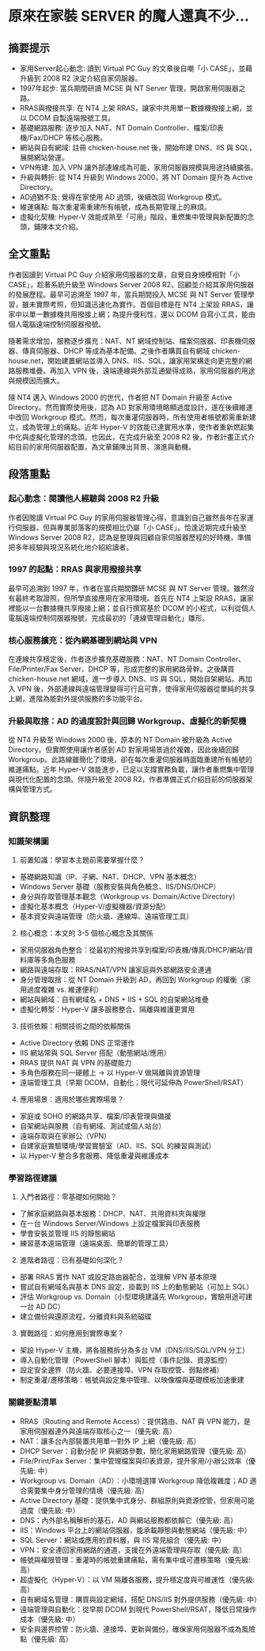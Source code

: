# 原來在家裝 SERVER 的魔人還真不少...

## 摘要提示
- 家用Server起心動念: 讀到 Virtual PC Guy 的文章後自嘲「小 CASE」，並藉升級到 2008 R2 決定介紹自家伺服器。
- 1997年起步: 當兵期間研讀 MCSE 與 NT Server 管理，開啟家用伺服器之路。
- RRAS與撥接共享: 在 NT4 上架 RRAS，讓家中共用單一數據機撥接上網，並以 DCOM 自製遠端撥號工具。
- 基礎網路服務: 逐步加入 NAT、NT Domain Controller、檔案/印表機/Fax/DHCP 等核心服務。
- 網站與自有網域: 註冊 chicken-house.net 後，開始布建 DNS、IIS 與 SQL，展開網站營運。
- VPN佈建: 加入 VPN 讓外部連線成為可能，家用伺服器規模與用途持續擴張。
- 升級與轉折: 從 NT4 升級到 Windows 2000，將 NT Domain 提升為 Active Directory。
- AD過猶不及: 覺得在家使用 AD 過頭，後續改回 Workgroup 模式。
- 維運痛點: 每次重灌需重建所有帳號，成為長期管理上的麻煩。
- 虛擬化契機: Hyper-V 效能成熟至「可用」階段，重燃集中管理與新配置的念頭，鋪陳本文介紹。

## 全文重點
作者因讀到 Virtual PC Guy 介紹家用伺服器的文章，自覺自身規模相對「小 CASE」，趁著系統升級至 Windows Server 2008 R2，回顧並介紹其家用伺服器的發展歷程。最早可追溯至 1997 年，當兵期間投入 MCSE 與 NT Server 管理學習，雖未實際考照，但知識迅速化為實作。首個目標是在 NT4 上架設 RRAS，讓家中以單一數據機共用撥接上網；為提升便利性，還以 DCOM 自寫小工具，能由個人電腦遠端控制伺服器撥號。

隨著需求增加，服務逐步擴充：NAT、NT 網域控制站、檔案伺服器、印表機伺服器、傳真伺服器、DHCP 等成為基本配備。之後作者購買自有網域 chicken-house.net，開始建置網站並導入 DNS、IIS、SQL，讓家用架構走向更完整的網路服務堆疊。再加入 VPN 後，遠端連線與外部互通變得成熟，家用伺服器的用途與規模因而擴大。

隨 NT4 邁入 Windows 2000 的世代，作者把 NT Domain 升級至 Active Directory。然而實際使用後，認為 AD 對家用環境略顯過度設計，遂在後續維運中改回 Workgroup 模式。然而，每次重灌伺服器時，所有使用者帳號都需重新建立，成為管理上的痛點。近年 Hyper-V 的效能已達實用水準，使作者重新燃起集中化與虛擬化管理的念頭。也因此，在完成升級至 2008 R2 後，作者計畫正式介紹目前的家用伺服器配置，為文章鋪陳出背景、演進與動機。

## 段落重點
### 起心動念：閱讀他人經驗與 2008 R2 升級
作者因閱讀 Virtual PC Guy 的家用伺服器管理心得，意識到自己雖然長年在家運行伺服器，但與專業部落客的規模相比仍屬「小 CASE」。恰逢近期完成升級至 Windows Server 2008 R2，認為是整理與回顧自家伺服器歷程的好時機，準備把多年經驗與現況系統化地介紹給讀者。

### 1997 的起點：RRAS 與家用撥接共享
最早可追溯到 1997 年，作者在當兵期間鑽研 MCSE 與 NT Server 管理。雖然沒有最終考取證照，但所學直接應用在家用環境。首先在 NT4 上架設 RRAS，讓家裡能以一台數據機共享撥接上網；並自行撰寫基於 DCOM 的小程式，以利從個人電腦遠端控制伺服器撥號，完成最初的「連線管理自動化」雛形。

### 核心服務擴充：從內網基礎到網站與 VPN
在連線共享穩定後，作者逐步擴充基礎服務：NAT、NT Domain Controller、File/Printer/Fax Server、DHCP 等，形成完整的家用網路骨幹。之後購買 chicken-house.net 網域，進一步導入 DNS、IIS 與 SQL，開始自架網站。再加入 VPN 後，外部連線與遠端管理變得可行且可靠，使得家用伺服器從單純的共享上網，進階為能對外提供服務的多功能平台。

### 升級與取捨：AD 的過度設計與回歸 Workgroup、虛擬化的新契機
從 NT4 升級至 Windows 2000 後，原本的 NT Domain 被升級為 Active Directory。但實際使用讓作者感到 AD 對家用場景過於複雜，因此後續回歸 Workgroup。此路線雖簡化了環境，卻在每次重灌伺服器時面臨重建所有帳號的維運痛點。近年 Hyper-V 效能進步，已足以支撐實務負載，讓作者重燃集中管理與現代化配置的念頭。伴隨升級至 2008 R2，作者準備正式介紹目前的伺服器架構與管理方式。

## 資訊整理

### 知識架構圖
1. 前置知識：學習本主題前需要掌握什麼？
- 基礎網路知識（IP、子網、NAT、DHCP、VPN 基本概念）
- Windows Server 基礎（服務安裝與角色概念、IIS/DNS/DHCP）
- 身分與存取管理基本觀念（Workgroup vs. Domain/Active Directory）
- 虛擬化基本概念（Hyper-V/虛擬機器/資源分配）
- 基本資安與遠端管理（防火牆、連線埠、遠端管理工具）

2. 核心概念：本文的 3-5 個核心概念及其關係
- 家用伺服器角色整合：從最初的撥接共享到檔案/印表機/傳真/DHCP/網站/資料庫等多角色服務
- 網路與遠端存取：RRAS/NAT/VPN 讓家庭與外部網路安全連通
- 身分管理取捨：從 NT Domain 升級到 AD，再回到 Workgroup 的權衡（家用過度複雜 vs. 維運便利）
- 網站與網域：自有網域名 + DNS + IIS + SQL 的自架網站堆疊
- 虛擬化轉型：Hyper-V 讓多服務整合、隔離與維護更實用

3. 技術依賴：相關技術之間的依賴關係
- Active Directory 依賴 DNS 正常運作
- IIS 網站常與 SQL Server 搭配（動態網站/應用）
- RRAS 提供 NAT 與 VPN 的基礎能力
- 多角色服務在同一硬體上 → 以 Hyper-V 做隔離與資源管理
- 遠端管理工具（早期 DCOM，自動化；現代可延伸為 PowerShell/RSAT）

4. 應用場景：適用於哪些實際場景？
- 家庭或 SOHO 的網路共享、檔案/印表管理與備援
- 自架網站與服務（自有網域、測試或個人站台）
- 遠端存取與在家辦公（VPN）
- 自建家庭實驗環境/學習實驗室（AD、IIS、SQL 的練習與測試）
- 以 Hyper-V 整合多套服務、降低重灌與維護成本

### 學習路徑建議
1. 入門者路徑：零基礎如何開始？
- 了解家庭網路與基本服務：DHCP、NAT、共用資料夾與權限
- 在一台 Windows Server/Windows 上設定檔案與印表服務
- 學會安裝並管理 IIS 的靜態網站
- 練習基本遠端管理（遠端桌面、簡單的管理工具）

2. 進階者路徑：已有基礎如何深化？
- 部署 RRAS 實作 NAT 或設定路由器配合，並理解 VPN 基本原理
- 嘗試自有網域名與基本 DNS 設定，掛載到 IIS 上的動態網站（可加上 SQL）
- 評估 Workgroup vs. Domain（小型環境建議先 Workgroup，實驗用途可建一台 AD DC）
- 建立備份與還原流程，分離資料與系統磁碟

3. 實戰路徑：如何應用到實際專案？
- 架設 Hyper-V 主機，將各服務拆分為多台 VM（DNS/IIS/SQL/VPN 分工）
- 導入自動化管理（PowerShell 腳本）與監控（事件記錄、資源監控）
- 設定安全邊界（防火牆、必要連接埠、VPN 存取控管、弱點修補）
- 制定重灌/遷移策略：帳號與設定集中管理、以映像檔與基礎模板加速重建

### 關鍵要點清單
- RRAS（Routing and Remote Access）：提供路由、NAT 與 VPN 能力，是家用伺服器連外與遠端存取核心之一（優先級: 高）
- NAT：讓多台內部裝置共用單一對外 IP 上網（優先級: 高）
- DHCP Server：自動分配 IP 與網路參數，簡化家用網路管理（優先級: 高）
- File/Print/Fax Server：集中管理檔案與印表資源，提升家用/小辦公效率（優先級: 中）
- Workgroup vs. Domain（AD）：小環境選擇 Workgroup 降低複雜度；AD 適合需要集中身分管理的情境（優先級: 高）
- Active Directory 基礎：提供集中式身分、群組原則與資源控管，但家用可能過度（優先級: 中）
- DNS：內外部名稱解析的基石，AD 與網站服務都依賴它（優先級: 高）
- IIS：Windows 平台上的網站伺服器，能承載靜態與動態網站（優先級: 中）
- SQL Server：網站或應用的資料層，與 IIS 常見組合（優先級: 中）
- VPN：安全連回家用網路的通道，支援在外遠端管理與存取（優先級: 高）
- 帳號與權限管理：重灌時的帳號重建痛點，需有集中或可遷移策略（優先級: 高）
- 超虛擬化（Hyper-V）：以 VM 隔離各服務，提升穩定度與可維運性（優先級: 高）
- 自有網域名管理：購買與設定網域，搭配 DNS/IIS 對外提供服務（優先級: 中）
- 遠端管理與自動化：從早期 DCOM 到現代 PowerShell/RSAT，降低日常操作成本（優先級: 中）
- 安全與邊界控管：防火牆、連接埠、更新與備份，確保家用伺服器不成為風險點（優先級: 高）